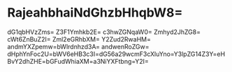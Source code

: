 # RajeahbhaiNdGhzbHhqbW8=
dG1qbHVzZms=
Z3F1Ymhkb2E=
c3hwZGNqaW0=
Zmhyd2JhZG8=
cWt6ZnBuZ2I=
Zml2eGRhbXM=
Y2Zud2RwaHM=
andmYXZpemw=bWlrdnhzd3A=
andwenRoZGw=
dHphYnFoc2U=bWV6eHB3c3I=dG56a29wcmF3cXluYno=Y3lpZG14Z3Y=eHBvY2dhZHE=bGFudWhiaXM=a3NiYXFtbng=Y2I=

